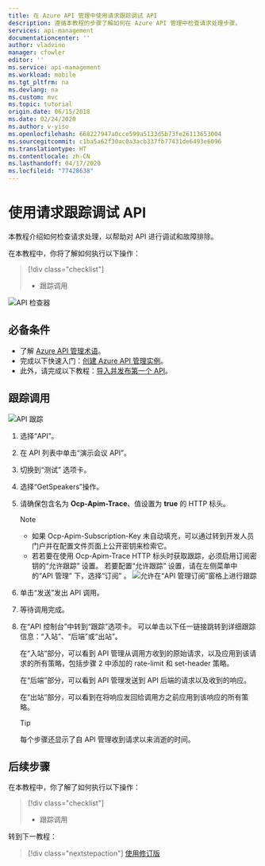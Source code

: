 ```yaml
---
title: 在 Azure API 管理中使用请求跟踪调试 API
description: 遵循本教程的步骤了解如何在 Azure API 管理中检查请求处理步骤。
services: api-management
documentationcenter: ''
author: vladvino
manager: cfowler
editor: ''
ms.service: api-management
ms.workload: mobile
ms.tgt_pltfrm: na
ms.devlang: na
ms.custom: mvc
ms.topic: tutorial
origin.date: 06/15/2018
ms.date: 02/24/2020
ms.author: v-yiso
ms.openlocfilehash: 668227947a0cce599a5133d5b73fe26113653004
ms.sourcegitcommit: c1ba5a62f30ac0a3acb337fb77431de6493e6096
ms.translationtype: HT
ms.contentlocale: zh-CN
ms.lasthandoff: 04/17/2020
ms.locfileid: "77428638"
---
```

# <a name="debug-your-apis-using-request-tracing"></a>使用请求跟踪调试 API

本教程介绍如何检查请求处理，以帮助对 API 进行调试和故障排除。 

在本教程中，你将了解如何执行以下操作：

> [!div class="checklist"]
> * 跟踪调用

![API 检查器](media/api-management-howto-api-inspector/api-inspector001.PNG)

## <a name="prerequisites"></a>必备条件

+ 了解 [Azure API 管理术语](api-management-terminology.md)。
+ 完成以下快速入门：[创建 Azure API 管理实例](get-started-create-service-instance.md)。
+ 此外，请完成以下教程：[导入并发布第一个 API](import-and-publish.md)。

## <a name="trace-a-call"></a>跟踪调用

![API 跟踪](media/api-management-howto-api-inspector/06-DebugYourAPIs-01-TraceCall.png)

1. 选择“API”。 
2. 在 API 列表中单击“演示会议 API”。 
3. 切换到“测试”  选项卡。
4. 选择“GetSpeakers”操作。 
5. 请确保包含名为 **Ocp-Apim-Trace**、值设置为 **true** 的 HTTP 标头。

   > [!NOTE]
   > * 如果 Ocp-Apim-Subscription-Key 未自动填充，可以通过转到开发人员门户并在配置文件页面上公开密钥来检索它。
   > * 若若要在使用 Ocp-Apim-Trace HTTP 标头时获取跟踪，必须启用订阅密钥的“允许跟踪”  设置。 若要配置“允许跟踪”  设置，请在左侧菜单中的“API 管理”  下，选择“订阅”  。
   >   ![允许在“API 管理订阅”窗格上进行跟踪](media/api-management-howto-api-inspector/allowtracing.png)

6. 单击“发送”发出 API 调用。  
7. 等待调用完成。 
8. 在“API 控制台”中转到“跟踪”选项卡。   可以单击以下任一链接跳转到详细跟踪信息：“入站”、“后端”或“出站”。   

    在“入站”部分，可以看到 API 管理从调用方收到的原始请求，以及应用到该请求的所有策略，包括步骤 2 中添加的 rate-limit 和 set-header 策略。 

    在“后端”部分，可以看到 API 管理发送到 API 后端的请求以及收到的响应。 
    
    在“出站”部分，可以看到在将响应发回给调用方之前应用到该响应的所有策略。 
 
    > [!TIP]
    > 每个步骤还显示了自 API 管理收到请求以来消逝的时间。

## <a name="next-steps"></a>后续步骤

在本教程中，你了解了如何执行以下操作：

> [!div class="checklist"]
> * 跟踪调用

转到下一教程：

> [!div class="nextstepaction"]
> [使用修订版](api-management-get-started-revise-api.md)
